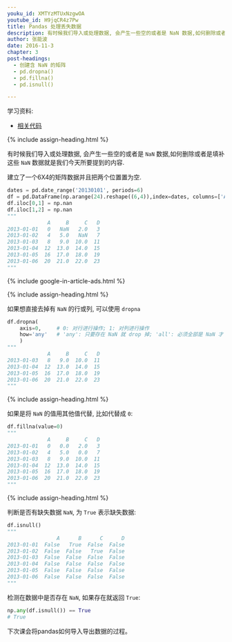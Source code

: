 ```yaml
---
youku_id: XMTYzMTUxNzgwOA
youtube_id: H9jqCR4z7Pw
title: Pandas 处理丢失数据 
description: 有时候我们导入或处理数据, 会产生一些空的或者是 NaN 数据,如何删除或者是填补这些 NaN 数据就是我们今天所要提到的内容.
author: 张能波
date: 2016-11-3
chapter: 3
post-headings:
  - 创建含 NaN 的矩阵
  - pd.dropna()
  - pd.fillna()
  - pd.isnull()

---
```



学习资料:
  * [相关代码](https://github.com/MorvanZhou/tutorials/blob/master/numpy%26pandas/14_nan.py)

{% include assign-heading.html %}

有时候我们导入或处理数据, 会产生一些空的或者是 `NaN` 数据,如何删除或者是填补这些 `NaN` 数据就是我们今天所要提到的内容. 

建立了一个6X4的矩阵数据并且把两个位置置为空.

```python
dates = pd.date_range('20130101', periods=6)
df = pd.DataFrame(np.arange(24).reshape((6,4)),index=dates, columns=['A','B','C','D'])
df.iloc[0,1] = np.nan
df.iloc[1,2] = np.nan
"""
             A     B     C   D
2013-01-01   0   NaN   2.0   3
2013-01-02   4   5.0   NaN   7
2013-01-03   8   9.0  10.0  11
2013-01-04  12  13.0  14.0  15
2013-01-05  16  17.0  18.0  19
2013-01-06  20  21.0  22.0  23
"""
```

{% include google-in-article-ads.html %}

{% include assign-heading.html %}

如果想直接去掉有 `NaN` 的行或列, 可以使用 `dropna`

```python
df.dropna(
    axis=0,     # 0: 对行进行操作; 1: 对列进行操作
    how='any'   # 'any': 只要存在 NaN 就 drop 掉; 'all': 必须全部是 NaN 才 drop 
    ) 
"""
             A     B     C   D
2013-01-03   8   9.0  10.0  11
2013-01-04  12  13.0  14.0  15
2013-01-05  16  17.0  18.0  19
2013-01-06  20  21.0  22.0  23
"""
```

{% include assign-heading.html %}

如果是将 `NaN` 的值用其他值代替, 比如代替成 `0`:

```python
df.fillna(value=0)
"""
             A     B     C   D
2013-01-01   0   0.0   2.0   3
2013-01-02   4   5.0   0.0   7
2013-01-03   8   9.0  10.0  11
2013-01-04  12  13.0  14.0  15
2013-01-05  16  17.0  18.0  19
2013-01-06  20  21.0  22.0  23
"""
```

{% include assign-heading.html %}

判断是否有缺失数据 `NaN`, 为 `True` 表示缺失数据:

```python
df.isnull() 
"""
                A      B      C      D
2013-01-01  False   True  False  False
2013-01-02  False  False   True  False
2013-01-03  False  False  False  False
2013-01-04  False  False  False  False
2013-01-05  False  False  False  False
2013-01-06  False  False  False  False
"""
```

检测在数据中是否存在 `NaN`, 如果存在就返回 `True`:

```python
np.any(df.isnull()) == True  
# True
```
 
下次课会将pandas如何导入导出数据的过程。